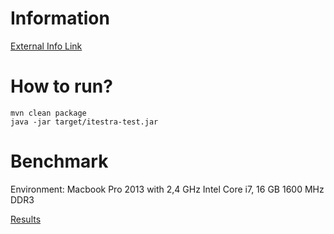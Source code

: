 # Information

[External Info Link](http://www.itestra.de/karriere/kampagnen-informatiker-gefragt/qualitaet/)


# How to run?

    mvn clean package
    java -jar target/itestra-test.jar
    

# Benchmark

Environment: Macbook Pro 2013 with 2,4 GHz Intel Core i7, 16 GB 1600 MHz DDR3

[Results](benchmark-results.txt)

